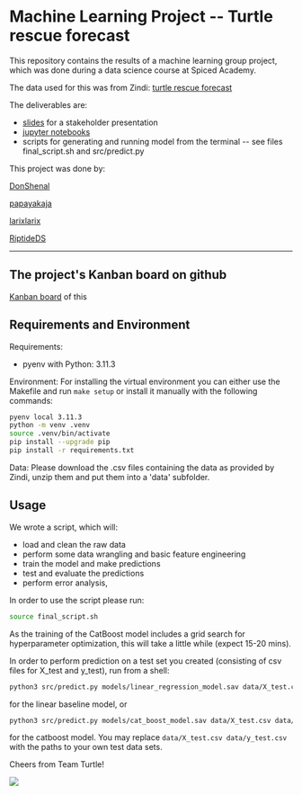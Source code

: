 # Machine Learning Project -- Turtle rescue forecast

This repository contains the results of a machine learning group project, which was done during a data science course at Spiced Academy.

The data used for this was from Zindi:
 [turtle rescue forecast](https://zindi.africa/competitions/turtle-rescue-forecast-challenge)  

The deliverables are:
* [slides](turtle_stakeholder_slides.pdf) for a stakeholder presentation
* [jupyter notebooks](notebooks/)
* scripts for generating and running model from the terminal -- see files final_script.sh and src/predict.py

This project was done by:

[DonShenal](https://github.com/Donshenal)

[papayakaja](https://github.com/papayakaja)

[larixlarix](https://github.com/larixlarix)

[RiptideDS](https://github.com/RiptideDS)

---

## The project's Kanban board on github

[Kanban board](https://github.com/users/RiptideDS/projects/1) of this 

## Requirements and Environment

Requirements:
- pyenv with Python: 3.11.3

Environment: 
For installing the virtual environment you can either use the Makefile and run `make setup` or install it manually with the following commands: 

```Bash
pyenv local 3.11.3
python -m venv .venv
source .venv/bin/activate
pip install --upgrade pip
pip install -r requirements.txt
```

Data: 
Please download the .csv files containing the data as provided by Zindi, unzip them and put them into a 'data' subfolder. 


## Usage

We wrote a script, which will:

* load and clean the raw data
* perform some data wrangling and basic feature engineering 
* train the model and make predictions
* test and evaluate the predictions
* perform error analysis,

In order to use the script please run:

```bash
source final_script.sh
```

As the training of the CatBoost model includes a grid search for hyperparameter optimization, this will take a little while (expect 15-20 mins).



In order to perform prediction on a test set you created (consisting of csv files for X_test and y_test), run from a shell:

```bash
python3 src/predict.py models/linear_regression_model.sav data/X_test.csv data/y_test.csv
``` 
for the linear baseline model, or

```bash
python3 src/predict.py models/cat_boost_model.sav data/X_test.csv data/y_test.csv
```
for the catboost model. You may replace ```data/X_test.csv data/y_test.csv``` with the paths to your own test data sets.

Cheers from Team Turtle!

![](https://vignette.wikia.nocookie.net/great-characters/images/b/bb/TMNT.jpeg/revision/latest?cb=20200716144943)


